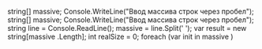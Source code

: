 string[] massive;
Console.WriteLine("Ввод массива строк через пробел");
string[] massive;
Console.WriteLine("Ввод массива строк через пробел");
string line = Console.ReadLine();
massive = line.Split(' ');
var result = new string[massive .Length];
int realSize = 0;
foreach (var init in massive )